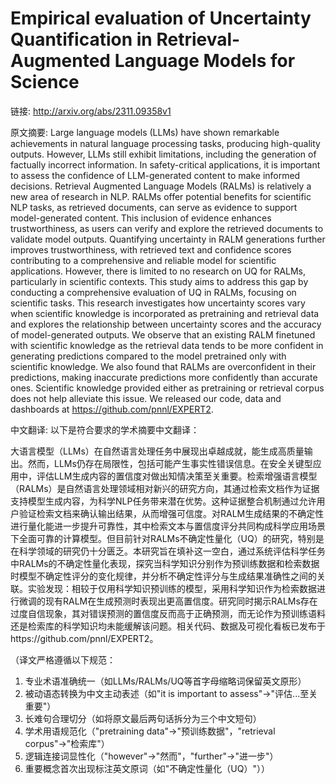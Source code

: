 # Empirical evaluation of Uncertainty Quantification in Retrieval-Augmented Language Models for Science

链接: http://arxiv.org/abs/2311.09358v1

原文摘要:
Large language models (LLMs) have shown remarkable achievements in natural
language processing tasks, producing high-quality outputs. However, LLMs still
exhibit limitations, including the generation of factually incorrect
information. In safety-critical applications, it is important to assess the
confidence of LLM-generated content to make informed decisions. Retrieval
Augmented Language Models (RALMs) is relatively a new area of research in NLP.
RALMs offer potential benefits for scientific NLP tasks, as retrieved
documents, can serve as evidence to support model-generated content. This
inclusion of evidence enhances trustworthiness, as users can verify and explore
the retrieved documents to validate model outputs. Quantifying uncertainty in
RALM generations further improves trustworthiness, with retrieved text and
confidence scores contributing to a comprehensive and reliable model for
scientific applications. However, there is limited to no research on UQ for
RALMs, particularly in scientific contexts. This study aims to address this gap
by conducting a comprehensive evaluation of UQ in RALMs, focusing on scientific
tasks. This research investigates how uncertainty scores vary when scientific
knowledge is incorporated as pretraining and retrieval data and explores the
relationship between uncertainty scores and the accuracy of model-generated
outputs. We observe that an existing RALM finetuned with scientific knowledge
as the retrieval data tends to be more confident in generating predictions
compared to the model pretrained only with scientific knowledge. We also found
that RALMs are overconfident in their predictions, making inaccurate
predictions more confidently than accurate ones. Scientific knowledge provided
either as pretraining or retrieval corpus does not help alleviate this issue.
We released our code, data and dashboards at https://github.com/pnnl/EXPERT2.

中文翻译:
以下是符合要求的学术摘要中文翻译：

大语言模型（LLMs）在自然语言处理任务中展现出卓越成就，能生成高质量输出。然而，LLMs仍存在局限性，包括可能产生事实性错误信息。在安全关键型应用中，评估LLM生成内容的置信度对做出知情决策至关重要。检索增强语言模型（RALMs）是自然语言处理领域相对新兴的研究方向，其通过检索文档作为证据支持模型生成内容，为科学NLP任务带来潜在优势。这种证据整合机制通过允许用户验证检索文档来确认输出结果，从而增强可信度。对RALM生成结果的不确定性进行量化能进一步提升可靠性，其中检索文本与置信度评分共同构成科学应用场景下全面可靠的计算模型。但目前针对RALMs不确定性量化（UQ）的研究，特别是在科学领域的研究仍十分匮乏。本研究旨在填补这一空白，通过系统评估科学任务中RALMs的不确定性量化表现，探究当科学知识分别作为预训练数据和检索数据时模型不确定性评分的变化规律，并分析不确定性评分与生成结果准确性之间的关联。实验发现：相较于仅用科学知识预训练的模型，采用科学知识作为检索数据进行微调的现有RALM在生成预测时表现出更高置信度。研究同时揭示RALMs存在过度自信现象，其对错误预测的置信度反而高于正确预测，而无论作为预训练语料还是检索库的科学知识均未能缓解该问题。相关代码、数据及可视化看板已发布于https://github.com/pnnl/EXPERT2。

（译文严格遵循以下规范：
1. 专业术语准确统一（如LLMs/RALMs/UQ等首字母缩略词保留英文原形）
2. 被动语态转换为中文主动表述（如"it is important to assess"→"评估...至关重要"）
3. 长难句合理切分（如将原文最后两句话拆分为三个中文短句）
4. 学术用语规范化（"pretraining data"→"预训练数据"，"retrieval corpus"→"检索库"）
5. 逻辑连接词显性化（"however"→"然而"，"further"→"进一步"）
6. 重要概念首次出现标注英文原词（如"不确定性量化（UQ）"））
